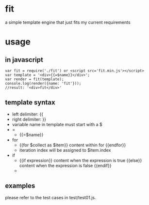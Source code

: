 # fit
a simple template engine that just fits my current requirements

# usage
## in javascript
```
var fit = require('./fit') or <script src='fit.min.js'></script>
var template = '<div>{{=$name}}</div>';
var render = fit(template);
console.log(render({name: 'fit'}));
//result: '<div>fit</div>'
```

## template syntax
* left delimiter: {{
* right delimiter: }}
* variable name in template must start with a $
* =
  * {{=$name}}
* for
  * {{for $collect as $item}} content within for {{endfor}}
  * iteration index will be assigned to $item.index
* if
  * {{if expression}} content when the expression is true {{else}} content when the expression is false {{endif}}
  * 
  
## examples
please refer to the test cases in test/test01.js.
